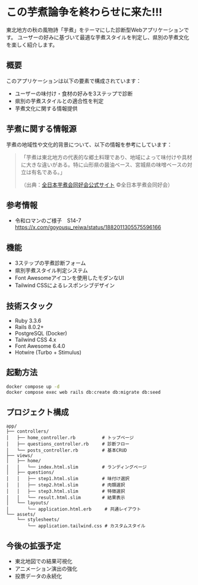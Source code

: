 # この芋煮論争を終わらせに来た!!!

東北地方の秋の風物詩「芋煮」をテーマにした診断型Webアプリケーションです。
ユーザーの好みに基づいて最適な芋煮スタイルを判定し、県別の芋煮文化を楽しく紹介します。

## 概要

このアプリケーションは以下の要素で構成されています：
- ユーザーの味付け・食材の好みを3ステップで診断
- 県別の芋煮スタイルとの適合性を判定
- 芋煮文化に関する情報提供

## 芋煮に関する情報源

芋煮の地域性や文化的背景について、以下の情報を参考にしています：

> 「芋煮は東北地方の代表的な郷土料理であり、地域によって味付けや具材に大きな違いがある。特に山形県の醤油ベース、宮城県の味噌ベースの対立は有名である。」
>
> （出典：[全日本芋煮会同好会公式サイト](https://imonikai.jp/imoni-map/) ©全日本芋煮会同好会）

## 参考情報
- 令和ロマンのご様子　S14-7
  https://x.com/goyousu_reiwa/status/1882011305575596166


## 機能
- 3ステップの芋煮診断フォーム
- 県別芋煮スタイル判定システム
- Font Awesomeアイコンを使用したモダンなUI
- Tailwind CSSによるレスポンシブデザイン

## 技術スタック
- Ruby 3.3.6
- Rails 8.0.2+
- PostgreSQL (Docker)
- Tailwind CSS 4.x
- Font Awesome 6.4.0
- Hotwire (Turbo + Stimulus)

## 起動方法
```bash
docker compose up -d
docker compose exec web rails db:create db:migrate db:seed
```

## プロジェクト構成

```
app/
├── controllers/
│   ├── home_controller.rb          # トップページ
│   ├── questions_controller.rb     # 診断フロー
│   └── posts_controller.rb         # 基本CRUD
├── views/
│   ├── home/
│   │   └── index.html.slim         # ランディングページ
│   ├── questions/
│   │   ├── step1.html.slim         # 味付け選択
│   │   ├── step2.html.slim         # 肉類選択
│   │   ├── step3.html.slim         # 特徴選択
│   │   └── result.html.slim        # 結果表示
│   └── layouts/
│       └── application.html.erb     # 共通レイアウト
└── assets/
    └── stylesheets/
        └── application.tailwind.css # カスタムスタイル
```

## 今後の拡張予定

- 東北地図での結果可視化
- アニメーション演出の強化
- 投票データの永続化
